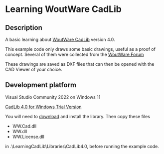 # Learning WoutWare CadLib

## Description

A basic learning about [WoutWare CadLib](https://www.woutware.com/) version 4.0.

This example code only draws some basic drawings, useful as a proof of concept. Several of them were collected from the [WoutWare Forum](https://www.woutware.com/forum)

These drawings are saved as DXF files that can then be opened with the CAD Viewer of your choice.

## Development platform

Visual Studio Community 2022 on Windows 11

[CadLib 4.0 for Windows Trial Version](http://www.woutware.com/download/CadLib4.0TrialSetup.exe)

You will need to [download](http://www.woutware.com/download/CadLib4.0TrialSetup.exe) and install the library. Then copy these files

- WW.Cad.dll
- WW.dll
- WW.License.dll

in .\LearningCadLib\Libraries\CadLib4.0, before running the example code.